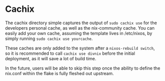 # Cachix
The cachix directory simple captures the output of `sudo cachix use` for the
developers personal cache, as well as the nix-community cache. You can easily
add your own cache, assuming the template lives in /etc/nixos, by simply
running `sudo cachix use yourcache`.

These caches are only added to the system after a `nixos-rebuild switch`, so it
is recommended to call `cachix use divnix` before the initial deployment, as it
will save a lot of build time.

In the future, users will be able to skip this step once the ability to define
the nix.conf within the flake is fully fleshed out upstream.
